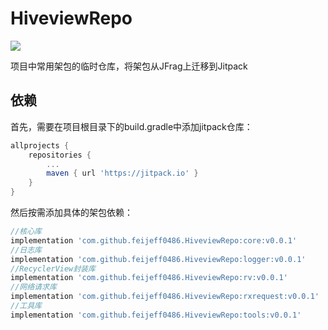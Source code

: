 # HiveviewRepo
[![](https://jitpack.io/v/feijeff0486/HiveviewRepo.svg)](https://jitpack.io/#feijeff0486/HiveviewRepo)

项目中常用架包的临时仓库，将架包从JFrag上迁移到Jitpack

## 依赖
首先，需要在项目根目录下的build.gradle中添加jitpack仓库：
```groovy
allprojects {
    repositories {
        ...
        maven { url 'https://jitpack.io' }
    }
}
```

然后按需添加具体的架包依赖：
```groovy
//核心库
implementation 'com.github.feijeff0486.HiveviewRepo:core:v0.0.1'
//日志库
implementation 'com.github.feijeff0486.HiveviewRepo:logger:v0.0.1'
//RecyclerView封装库
implementation 'com.github.feijeff0486.HiveviewRepo:rv:v0.0.1'
//网络请求库
implementation 'com.github.feijeff0486.HiveviewRepo:rxrequest:v0.0.1'
//工具库
implementation 'com.github.feijeff0486.HiveviewRepo:tools:v0.0.1'
```
